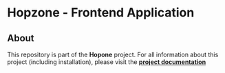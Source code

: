 # Hopzone - Frontend Application

## About
This repository is part of the **Hopone** project. For all information about this project (including installation), please visit the **[project documentation](https://github.com/hop-zone/hopzone_docs)**